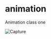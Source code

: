 # animation
Animation class one


![Capture](https://user-images.githubusercontent.com/44953808/121731541-c5da0800-caf9-11eb-9403-a36549a1f25b.PNG)
